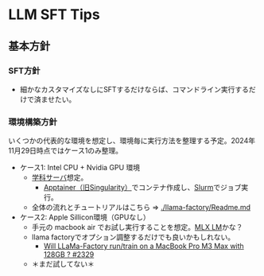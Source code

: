 # LLM SFT Tips
## 基本方針
### SFT方針
- 細かなカスタマイズなしにSFTするだけならば、コマンドライン実行するだけで済ませたい。

### 環境構築方針
いくつかの代表的な環境を想定し、環境毎に実行方法を整理する予定。2024年11月29日時点ではケース1のみ整理。

- ケース1: Intel CPU + Nvidia GPU 環境
    - [学科サーバ](https://ie.u-ryukyu.ac.jp/syskan/server_configuration/)想定。
        - [Apptainer（旧Singularity）](https://github.com/apptainer/apptainer)でコンテナ作成し、[Slurm](https://ie.u-ryukyu.ac.jp/syskan/opening-introduction/singularity-slurm.html#1)でジョブ実行。
    - 全体の流れとチュートリアルはこちら => [./llama-factory/Readme.md](./llama-factory/Readme.md)
- ケース2: Apple Sillicon環境（GPUなし）
    - 手元の macbook air でお試し実行することを想定。[MLX LM](https://github.com/ml-explore/mlx-examples)かな？
    - llama factoryでオプション調整するだけでも良いかもしれない。
        - [Will LLaMa-Factory run/train on a MacBook Pro M3 Max with 128GB ? #2329](https://github.com/hiyouga/LLaMA-Factory/issues/2329)
    - ＊まだ試してない＊
